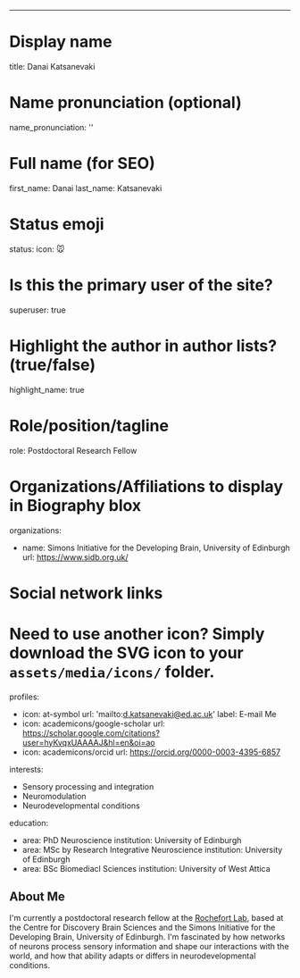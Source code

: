 ---
# Display name
title: Danai Katsanevaki

# Name pronunciation (optional)
name_pronunciation: ''

# Full name (for SEO)
first_name: Danai
last_name: Katsanevaki

# Status emoji
status:
  icon: 🐭

# Is this the primary user of the site?
superuser: true

# Highlight the author in author lists? (true/false)
highlight_name: true

# Role/position/tagline
role: Postdoctoral Research Fellow

# Organizations/Affiliations to display in Biography blox
organizations:
  - name: Simons Initiative for the Developing Brain, University of Edinburgh
    url: https://www.sidb.org.uk/

# Social network links
# Need to use another icon? Simply download the SVG icon to your `assets/media/icons/` folder.
profiles:
  - icon: at-symbol
    url: 'mailto:d.katsanevaki@ed.ac.uk'
    label: E-mail Me
  - icon: academicons/google-scholar
    url: https://scholar.google.com/citations?user=hyKvqxUAAAAJ&hl=en&oi=ao
  - icon: academicons/orcid
    url: https://orcid.org/0000-0003-4395-6857

interests:
  - Sensory processing and integration 
  - Neuromodulation
  - Neurodevelopmental conditions

education:
  - area: PhD Neuroscience
    institution: University of Edinburgh
  - area: MSc by Research Integrative Neuroscience
    institution: University of Edinburgh
  - area: BSc Biomediacl Sciences
    institution: University of West Attica



## About Me

I'm currently a postdoctoral research fellow at the [Rochefort Lab](https://rochefortlab.co.uk/), based at the Centre for Discovery Brain Sciences and the Simons Initiative for the Developing Brain, University of Edinburgh. I'm fascinated by how networks of neurons process sensory information and shape our interactions with the world, and how that ability adapts or differs in neurodevelopmental conditions.

